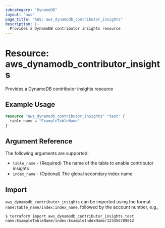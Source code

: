```yaml
---
subcategory: "DynamoDB"
layout: "aws"
page_title: "AWS: aws_dynamodb_contributor_insights"
description: |-
  Provides a DynamoDB contributor insights resource
---
```


# Resource: aws_dynamodb_contributor_insights

Provides a DynamoDB contributor insights resource

## Example Usage

```terraform
resource "aws_dynamodb_contributor_insights" "test" {
  table_name = "ExampleTableName"
}
```

## Argument Reference

The following arguments are supported:

* `table_name` - (Required) The name of the table to enable contributor insights
* `index_name` - (Optional) The global secondary index name

## Import

`aws_dynamodb_contributor_insights` can be imported using the format `name:table_name/index:index_name`, followed by the account number, e.g.,

```
$ terraform import aws_dynamodb_contributor_insights.test name:ExampleTableName/index:ExampleIndexName/123456789012
```
